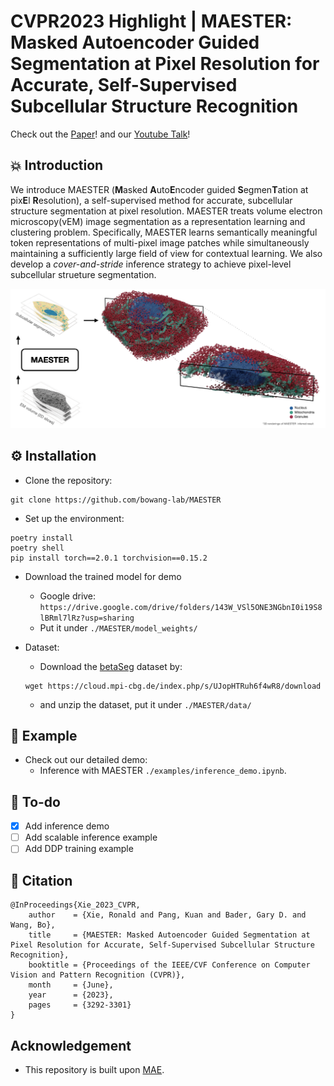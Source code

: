 # CVPR2023 Highlight | MAESTER: Masked Autoencoder Guided Segmentation at Pixel Resolution for Accurate, Self-Supervised Subcellular Structure Recognition

Check out the [Paper](https://openaccess.thecvf.com/content/CVPR2023/papers/Xie_MAESTER_Masked_Autoencoder_Guided_Segmentation_at_Pixel_Resolution_for_Accurate_CVPR_2023_paper.pdf)!
and our [Youtube Talk](https://youtu.be/MB2J9eeR0zc)!

## 💥 Introduction

We introduce MAESTER (**M**asked **A**uto**E**ncoder guided **S**egmen**T**ation at pix**E**l **R**esolution), a self-supervised method for accurate, subcellular structure segmentation at pixel resolution. MAESTER treats volume electron microscopy(vEM) image segmentation as a representation learning and clustering problem. Specifically, MAESTER learns semantically meaningful token representations of multi-pixel image patches while simultaneously maintaining a sufficiently large field of view for contextual learning. We also develop a _cover-and-stride_ inference strategy to achieve pixel-level subcellular strueture segmentation.

![](./figs/intro.jpeg)

## ⚙️ Installation

- Clone the repository:

```
git clone https://github.com/bowang-lab/MAESTER
```

- Set up the environment:

```
poetry install
poetry shell
pip install torch==2.0.1 torchvision==0.15.2
```

- Download the trained model for demo

  - Google drive: `https://drive.google.com/drive/folders/143W_VSl5ONE3NGbnI0i19S8lBRml7lRz?usp=sharing`
  - Put it under `./MAESTER/model_weights/`

- Dataset:

  - Download the [betaSeg](https://rupress.org/jcb/article/220/2/e202010039/211599/3D-FIB-SEM-reconstruction-of-microtubule-organelle) dataset by:

  ```
  wget https://cloud.mpi-cbg.de/index.php/s/UJopHTRuh6f4wR8/download
  ```

  - and unzip the dataset, put it under `./MAESTER/data/`

## 🎉 Example

- Check out our detailed demo:
  - Inference with MAESTER `./examples/inference_demo.ipynb`.

## 📝 To-do

- [x] Add inference demo
- [ ] Add scalable inference example
- [ ] Add DDP training example

## 📄 Citation

```
@InProceedings{Xie_2023_CVPR,
    author    = {Xie, Ronald and Pang, Kuan and Bader, Gary D. and Wang, Bo},
    title     = {MAESTER: Masked Autoencoder Guided Segmentation at Pixel Resolution for Accurate, Self-Supervised Subcellular Structure Recognition},
    booktitle = {Proceedings of the IEEE/CVF Conference on Computer Vision and Pattern Recognition (CVPR)},
    month     = {June},
    year      = {2023},
    pages     = {3292-3301}
}
```

## Acknowledgement

- This repository is built upon [MAE](https://github.com/facebookresearch/mae).

